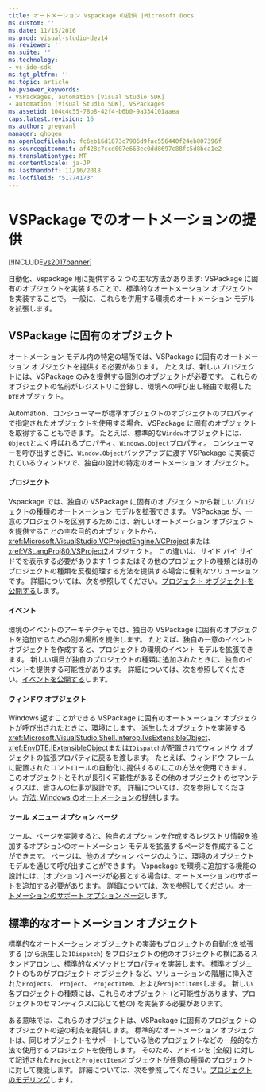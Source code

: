 ```yaml
---
title: オートメーション Vspackage の提供 |Microsoft Docs
ms.custom: ''
ms.date: 11/15/2016
ms.prod: visual-studio-dev14
ms.reviewer: ''
ms.suite: ''
ms.technology:
- vs-ide-sdk
ms.tgt_pltfrm: ''
ms.topic: article
helpviewer_keywords:
- VSPackages, automation [Visual Studio SDK]
- automation [Visual Studio SDK], VSPackages
ms.assetid: 104c4c55-78b8-42f4-b6b0-9a334101aaea
caps.latest.revision: 16
ms.author: gregvanl
manager: ghogen
ms.openlocfilehash: fc6eb16d1873c7986d9fac556440f24eb007396f
ms.sourcegitcommit: af428c7ccd007e668ec0dd8697c88fc5d8bca1e2
ms.translationtype: MT
ms.contentlocale: ja-JP
ms.lasthandoff: 11/16/2018
ms.locfileid: "51774173"
---
```

# <a name="providing-automation-for-vspackages"></a>VSPackage でのオートメーションの提供
[!INCLUDE[vs2017banner](../../includes/vs2017banner.md)]

自動化、Vspackage 用に提供する 2 つの主な方法があります: VSPackage に固有のオブジェクトを実装することで、標準的なオートメーション オブジェクトを実装することで。 一般に、これらを併用する環境のオートメーション モデルを拡張します。  
  
## <a name="vspackage-specific-objects"></a>VSPackage に固有のオブジェクト  
 オートメーション モデル内の特定の場所では、VSPackage に固有のオートメーション オブジェクトを提供する必要があります。 たとえば、新しいプロジェクトには、VSPackage のみを提供する個別のオブジェクトが必要です。 これらのオブジェクトの名前がレジストリに登録し、環境への呼び出し経由で取得した`DTE`オブジェクト。  
  
 Automation、コンシューマーが標準オブジェクトのオブジェクトのプロパティで指定されたオブジェクトを使用する場合、VSPackage に固有のオブジェクトを取得することもできます。 たとえば、標準的な`Window`オブジェクトには、`Object`とよく呼ばれるプロパティ、`Windows.Object`プロパティ。 コンシューマーを呼び出すときに、`Window.Object`バックアップに渡す VSPackage に実装されているウィンドウで、独自の設計の特定のオートメーション オブジェクト。  
  
#### <a name="projects"></a>プロジェクト  
 Vspackage では、独自の VSPackage に固有のオブジェクトから新しいプロジェクトの種類のオートメーション モデルを拡張できます。 VSPackage が、一意のプロジェクトを区別するためには、新しいオートメーション オブジェクトを提供することの主な目的のオブジェクトから、<xref:Microsoft.VisualStudio.VCProjectEngine.VCProject>または<xref:VSLangProj80.VSProject2>オブジェクト。 この違いは、サイド バイ サイドでを表示する必要があります 1 つまたはその他のプロジェクトの種類とは別のプロジェクトの種類を反復処理する方法を提供する場合に便利なソリューションです。 詳細については、次を参照してください。[プロジェクト オブジェクトを公開する](../../extensibility/internals/exposing-project-objects.md)します。  
  
#### <a name="events"></a>イベント  
 環境のイベントのアーキテクチャでは、独自の VSPackage に固有のオブジェクトを追加するための別の場所を提供します。 たとえば、独自の一意のイベント オブジェクトを作成すると、プロジェクトの環境のイベント モデルを拡張できます。 新しい項目が独自のプロジェクトの種類に追加されたときに、独自のイベントを提供する可能性があります。 詳細については、次を参照してください。[イベントを公開する](../../extensibility/internals/exposing-events-in-the-visual-studio-sdk.md)します。  
  
#### <a name="window-objects"></a>ウィンドウ オブジェクト  
 Windows 返すことができる VSPackage に固有のオートメーション オブジェクトが呼び出されたときに、環境にします。 派生したオブジェクトを実装する<xref:Microsoft.VisualStudio.Shell.Interop.IVsExtensibleObject>、<xref:EnvDTE.IExtensibleObject>または`IDispatch`が配置されてウィンドウ オブジェクトの拡張プロパティに戻るを渡します。 たとえば、ウィンドウ フレームに配置されたコントロールの自動化に提供するのにこの方法を使用できます。 このオブジェクトとそれが長引く可能性があるその他のオブジェクトのセマンティクスは、皆さんの仕事が設計です。 詳細については、次を参照してください。[方法: Windows のオートメーションの提供](../../extensibility/internals/how-to-provide-automation-for-windows.md)します。  
  
#### <a name="options-pages-on-the-tools-menu"></a>ツール メニュー オプション ページ  
 ツール、ページを実装すると、独自のオプションを作成するレジストリ情報を追加するオプションのオートメーション モデルを拡張するページを作成することができます。 ページは、他のオプション ページのように、環境のオブジェクト モデルを通じて呼び出すことができます。 Vspackage を環境に追加する機能の設計には、[オプション] ページが必要とする場合は、オートメーションのサポートを追加する必要があります。 詳細については、次を参照してください。[オートメーションのサポート オプション ページ](../../extensibility/internals/automation-support-for-options-pages.md)します。  
  
## <a name="standard-automation-objects"></a>標準的なオートメーション オブジェクト  
 標準的なオートメーション オブジェクトの実装もプロジェクトの自動化を拡張する (から派生した`IDispatch`) をプロジェクトの他のオブジェクトの横にあるスタンドアロンし、標準的なメソッドとプロパティを実装します。 標準オブジェクトのものがプロジェクト オブジェクトなど、ソリューションの階層に挿入された`Projects`、 `Project`、 `ProjectItem`、および`ProjectItems`します。 新しい各プロジェクトの種類には、これらのオブジェクト (と可能性があります、プロジェクトのセマンティクスに応じて他の) を実装する必要があります。  
  
 ある意味では、これらのオブジェクトは、VSPackage に固有のプロジェクトのオブジェクトの逆の利点を提供します。 標準的なオートメーション オブジェクトは、同じオブジェクトをサポートしている他のプロジェクトなどの一般的な方法で使用するプロジェクトを使用します。 そのため、アドインを [全般] に対して記述された`Project`と`ProjectItem`オブジェクトが任意の種類のプロジェクトに対して機能します。 詳細については、次を参照してください。[プロジェクトのモデリング](../../extensibility/internals/project-modeling.md)します。

